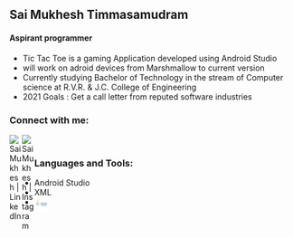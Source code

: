 ## Sai Mukhesh Timmasamudram


#### Aspirant programmer 

- Tic Tac Toe is a gaming Application developed using Android Studio
- will work on adroid devices from Marshmallow to current version 
- Currently studying Bachelor of Technology in the stream of Computer science at R.V.R. & J.C. College of Engineering
- 2021 Goals : Get a call letter from reputed software industries



### Connect with me:

[<img align="left" alt="Sai Mukhesh | LinkedIn" width="22px" src="https://cdn.jsdelivr.net/npm/simple-icons@v3/icons/linkedin.svg" />][linkedin]
[<img align="left" alt="Sai Mukhesh | Instagram" width="22px" src="https://cdn.jsdelivr.net/npm/simple-icons@v3/icons/instagram.svg" />][instagram]

<br />

### Languages and Tools:

- Android Studio
- XML
- [<img align="left" alt="Java" width="26px" src="https://raw.githubusercontent.com/github/explore/80688e429a7d4ef2fca1e82350fe8e3517d3494d/topics/java/java.png" />][javaplaylist]

<br />
<br />








[instagram]: https://instagram.com/mukeshnani_2108
[linkedin]: https://www.linkedin.com/in/sai-mukhesh-timmasamudram-31915620b/
[javaplaylist]: https://raw.githubusercontent.com/github/explore/80688e429a7d4ef2fca1e82350fe8e3517d3494d/topics/java/java.png
[xmlplaylist]: https://raw.githubusercontent.com/github/explore/80688e429a7d4ef2fca1e82350fe8e3517d3494d/topics/xml/xml.png
 
